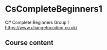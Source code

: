 # CsCompleteBeginners1
C# Complete Beginners Group 1  
https://www.changetocoding.co.uk/

## Course content
